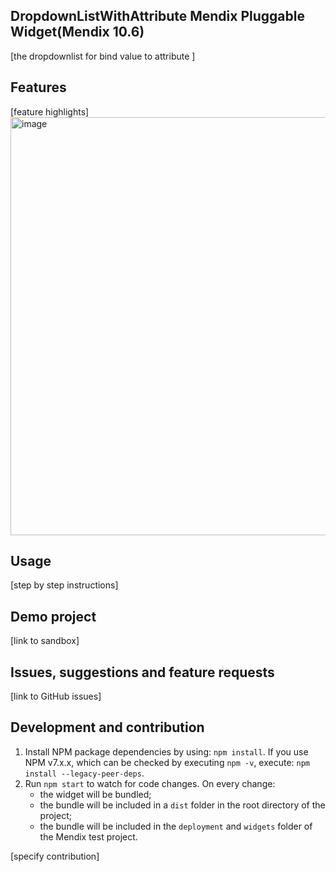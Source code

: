 ## DropdownListWithAttribute Mendix Pluggable Widget(Mendix 10.6)
[the dropdownlist for  bind value to attribute ]

## Features
[feature highlights]
<img width="1264" height="669" alt="image" src="https://github.com/user-attachments/assets/ae76d3f7-25f2-49bb-90bc-ba0f60a7ba43" />

## Usage
[step by step instructions]

## Demo project
[link to sandbox]

## Issues, suggestions and feature requests
[link to GitHub issues]

## Development and contribution

1. Install NPM package dependencies by using: `npm install`. If you use NPM v7.x.x, which can be checked by executing `npm -v`, execute: `npm install --legacy-peer-deps`.
1. Run `npm start` to watch for code changes. On every change:
    - the widget will be bundled;
    - the bundle will be included in a `dist` folder in the root directory of the project;
    - the bundle will be included in the `deployment` and `widgets` folder of the Mendix test project.

[specify contribution]
